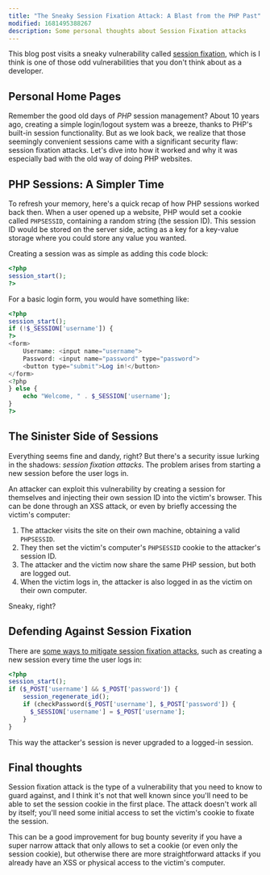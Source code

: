 ```yaml
---
title: "The Sneaky Session Fixation Attack: A Blast from the PHP Past"
modified: 1681495388267
description: Some personal thoughts about Session Fixation attacks
---
```


This blog post visits a sneaky vulnerability called [session
fixation][session-fixation], which is I think is one of those odd
vulnerabilities that you don't think about as a developer.

[session-fixation]: https://owasp.org/www-community/attacks/Session_fixation

## Personal Home Pages

Remember the good old days of _PHP_ session management? About 10 years ago,
creating a simple login/logout system was a breeze, thanks to PHP's built-in
session functionality. But as we look back, we realize that those seemingly
convenient sessions came with a significant security flaw: session fixation
attacks. Let's dive into how it worked and why it was especially bad with the
old way of doing PHP websites.

## PHP Sessions: A Simpler Time

To refresh your memory, here's a quick recap of how PHP sessions worked back
then. When a user opened up a website, PHP would set a cookie called
`PHPSESSID`, containing a random string (the session ID). This session ID would
be stored on the server side, acting as a key for a key-value storage where you
could store any value you wanted.

Creating a session was as simple as adding this code block:

```php
<?php
session_start();
?>
```

For a basic login form, you would have something like:

```php
<?php
session_start();
if (!$_SESSION['username']) {
?>
<form>
    Username: <input name="username">
    Password: <input name="password" type="password">
    <button type="submit">Log in!</button>
</form>
<?php
} else {
    echo "Welcome, " . $_SESSION['username'];
}
?>
```

## The Sinister Side of Sessions

Everything seems fine and dandy, right? But there's a security issue lurking in
the shadows: _session fixation attacks_. The problem arises from starting a new
session before the user logs in.

An attacker can exploit this vulnerability by creating a session for themselves
and injecting their own session ID into the victim's browser. This can be done
through an XSS attack, or even by briefly accessing the victim's computer:

1. The attacker visits the site on their own machine, obtaining a valid `PHPSESSID`.
2. They then set the victim's computer's `PHPSESSID` cookie to the attacker's session ID.
4. The attacker and the victim now share the same PHP session, but both are logged out.
5. When the victim logs in, the attacker is also logged in as the victim on their own computer.

Sneaky, right?

## Defending Against Session Fixation

There are [some ways to mitigate session fixation
attacks][session-fixation-protection], such as creating a new session every time
the user logs in:

[session-fixation-protection]: https://owasp.org/www-community/controls/Session_Fixation_Protection

```php
<?php
session_start();
if ($_POST['username'] && $_POST['password']) {
    session_regenerate_id();
    if (checkPassword($_POST['username'], $_POST['password']) {
      $_SESSION['username'] = $_POST['username'];
    }
}
```

This way the attacker's session is never upgraded to a logged-in session.

## Final thoughts

Session fixation attack is the type of a vulnerability that you need to know to
guard against, and I think it's not that well known since you'll need to be able
to set the session cookie in the first place. The attack doesn't work all by
itself; you'll need some initial access to set the victim's cookie to fixate the
session.

This can be a good improvement for bug bounty severity if you have a super
narrow attack that only allows to set a cookie (or even only the session
cookie), but otherwise there are more straightforward attacks if you already
have an XSS or physical access to the victim's computer.